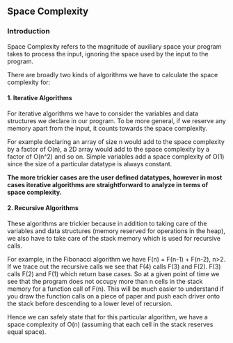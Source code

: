 ## Space Complexity

### Introduction
Space Complexity refers to the magnitude of auxiliary space your program takes to process the input, ignoring the space used by the input to the program.

There are broadly two kinds of algorithms we have to calculate the space complexity for:

#### 1. Iterative Algorithms
For iterative algorithms we have to consider the variables and data structures we declare in our program. To be more general, if we reserve any memory apart from the input, it counts towards the space complexity.

For example declaring an array of size n would add to the space complexity by a factor of O(n), a 2D array would add to the space complexity by a factor of O(n^2) and so on. Simple variables add a space complexity of O(1) since the size of a particular datatype is always constant.

**The more trickier cases are the user defined datatypes, however in most cases iterative algorithms are straightforward to analyze in terms of space complexity.**

#### 2.	Recursive Algorithms
These algorithms are trickier because in addition to taking care of the variables and data structures (memory reserved for operations in the heap), we also have to take care of the stack memory which is used for recursive calls.

For example, in the Fibonacci algorithm we have F(n) = F(n-1) + F(n-2), n>2. If we trace out the recursive calls we see that F(4) calls F(3) and F(2). F(3) calls F(2) and F(1) which return base cases. So at a given point of time we see that the program does not occupy more than n cells in the stack memory for a function call of F(n). This will be much easier to understand if you draw the function calls on a piece of paper and push each driver onto the stack before descending to a lower level of recursion.

Hence we can safely state that for this particular algorithm, we have a space complexity of O(n) (assuming that each cell in the stack reserves equal space).